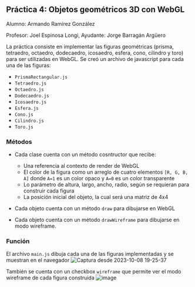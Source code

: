 ## Práctica 4: Objetos geométricos 3D con WebGL

Alumno: Armando Ramírez González

Profesor: Joel Espinosa Longi, Ayudante: Jorge Barragán Argüero

La práctica consiste en implementar las figuras geométricas (prisma, tetraedro, octaedro, dodecaedro, icosaedro, esfera, cono, cilindro y
toro) para ser utilizadas en WebGL. Se creó un archivo de javascript para cada una de las figuras:
- `PrismaRectangular.js`
- `Tetraedro.js`
- `Octaedro.js`
- `Dodecaedro.js`
- `Icosaedro.js`
- `Esfera.js`
- `Cono.js`
- `Cilindro.js`
- `Toro.js`

### Métodos
- Cada clase cuenta con un método cosntructor que recibe:
  - Una referencia al contexto de render de WebGL
  - El color de la figura como un arreglo de cuatro elementos `[R, G, B, A]` donde `A=1` es un color opaco y `A=0` es un color transparente
  - Lo parámetro de altura, largo, ancho, radio, según se requieran para construir cada figura
  - La posición inicial del objeto, la cual será una matriz de 4x4

- Cada objeto cuenta con un método `draw` para dibujarse en WebGL
- Cada objeto cuenta con un método `drawWireframe` para dibujarse en modo wireframe.

### Función
El archivo `main.js` dibuja cada una de las figuras implementadas y se muestran en el navegador
![Captura desde 2023-10-08 19-25-37](https://github.com/Armando122/graficacion-por-computadora/assets/53309070/38a4b116-6572-45ce-b441-0302188838cd)

También se cuenta con un checkbox `wireframe` que permite ver el modo wireframe de cada figura construida
![image](https://github.com/Armando122/graficacion-por-computadora/assets/53309070/5520cd66-4341-4451-b495-90fb10135d34)
